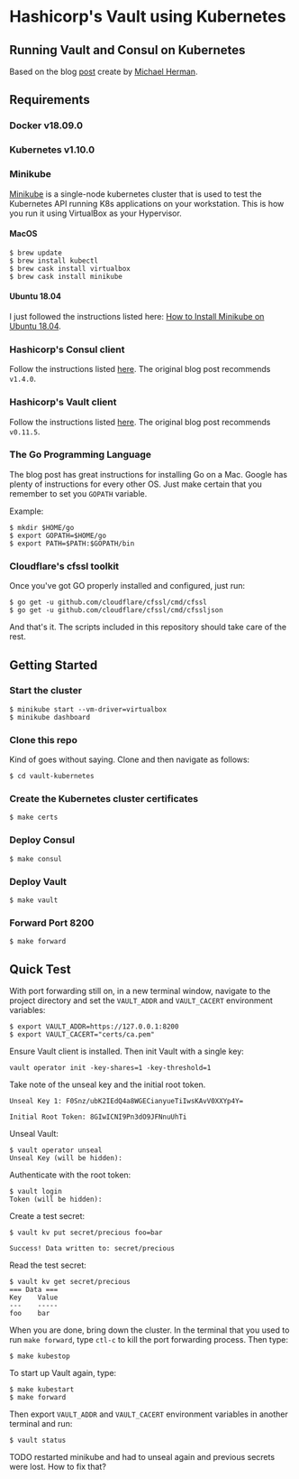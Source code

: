 # Hashicorp's Vault using Kubernetes
## Running Vault and Consul on Kubernetes

Based on the blog [post](https://testdriven.io/blog/running-vault-and-consul-on-kubernetes/) create by [Michael Herman](https://github.com/mjhea0).

## Requirements

### Docker v18.09.0

### Kubernetes v1.10.0

### Minikube

[Minikube](https://kubernetes.io/docs/setup/minikube/) is a single-node kubernetes cluster that is used to test the Kubernetes API running K8s applications on your workstation. This is how you run it using VirtualBox as your Hypervisor.

#### MacOS
```
$ brew update
$ brew install kubectl
$ brew cask install virtualbox
$ brew cask install minikube
```

#### Ubuntu 18.04
I just followed the instructions listed here: [How to Install Minikube on Ubuntu 18.04](https://computingforgeeks.com/how-to-install-minikube-on-ubuntu-18-04/).

### Hashicorp's Consul client
Follow the instructions listed [here](https://www.consul.io/docs/install/index.html). The original blog post recommends `v1.4.0`.

### Hashicorp's Vault client
Follow the instructions listed [here](https://www.vaultproject.io/docs/install/). The original blog post recommends `v0.11.5`.

### The Go Programming Language
The blog post has great instructions for installing Go on a Mac. Google has plenty of instructions for every other OS. Just make certain that you remember to set you `GOPATH` variable.  

Example:
```
$ mkdir $HOME/go
$ export GOPATH=$HOME/go
$ export PATH=$PATH:$GOPATH/bin
```

### Cloudflare's cfssl toolkit
Once you've got GO properly installed and configured, just run:
```
$ go get -u github.com/cloudflare/cfssl/cmd/cfssl
$ go get -u github.com/cloudflare/cfssl/cmd/cfssljson
```
And that's it. The scripts included in this repository should take care of the rest.

## Getting Started

### Start the cluster
```
$ minikube start --vm-driver=virtualbox
$ minikube dashboard
```

### Clone this repo
Kind of goes without saying. Clone and then navigate as follows:
```
$ cd vault-kubernetes
```

### Create the Kubernetes cluster certificates
```
$ make certs
```

### Deploy Consul
```
$ make consul
```

### Deploy Vault
```
$ make vault
```

### Forward Port 8200
```
$ make forward
```

## Quick Test
With port forwarding still on, in a new terminal window, navigate to the project directory and set the `VAULT_ADDR` and `VAULT_CACERT` environment variables:
```
$ export VAULT_ADDR=https://127.0.0.1:8200
$ export VAULT_CACERT="certs/ca.pem"
```

Ensure Vault client is installed. Then init Vault with a single key:
```
vault operator init -key-shares=1 -key-threshold=1
```

Take note of the unseal key and the initial root token.
```
Unseal Key 1: F0Snz/ubK2IEdQ4a8WGECianyueTiIwsKAvV0XXYp4Y=

Initial Root Token: 8GIwICNI9Pn3dO9JFNnuUhTi
```

Unseal Vault:
```
$ vault operator unseal
Unseal Key (will be hidden):
```

Authenticate with the root token:
```
$ vault login
Token (will be hidden):
```

Create a test secret:
```
$ vault kv put secret/precious foo=bar

Success! Data written to: secret/precious
```

Read the test secret:
```
$ vault kv get secret/precious
=== Data ===
Key    Value
---    -----
foo    bar
```

When you are done, bring down the cluster. In the terminal that you used to run `make forward`, type `ctl-c` to kill the port forwarding process. Then type:
```
$ make kubestop
```

To start up Vault again, type:
```
$ make kubestart
$ make forward
```

Then export `VAULT_ADDR` and `VAULT_CACERT` environment variables in another terminal and run:
```
$ vault status
```

TODO restarted minikube and had to unseal again and previous secrets were lost. How to fix that?
